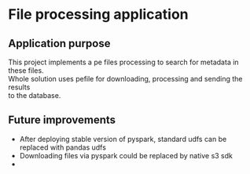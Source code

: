 # File processing application

## Application purpose
This project implements a pe files processing to search for metadata in these files. \
Whole solution uses pefile for downloading, processing and sending the results \
to the database. 

## Future improvements
- After deploying stable version of pyspark, standard udfs can be replaced with pandas udfs
- Downloading files via pyspark could be replaced by native s3 sdk
- 


